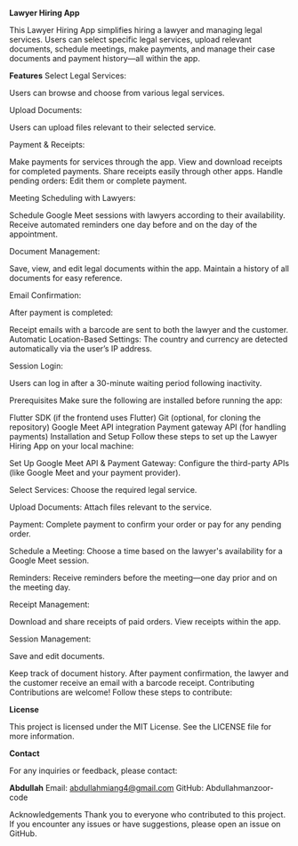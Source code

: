 **Lawyer Hiring App**

This Lawyer Hiring App simplifies hiring a lawyer and managing legal services. Users can select specific legal services, upload relevant documents, schedule meetings, make payments, and manage their case documents and payment history—all within the app.

****Features****
Select Legal Services:

Users can browse and choose from various legal services.

Upload Documents:

Users can upload files relevant to their selected service.

Payment & Receipts:


Make payments for services through the app.
View and download receipts for completed payments.
Share receipts easily through other apps.
Handle pending orders: Edit them or complete payment.

Meeting Scheduling with Lawyers:


Schedule Google Meet sessions with lawyers according to their availability.
Receive automated reminders one day before and on the day of the appointment.

Document Management:

Save, view, and edit legal documents within the app.
Maintain a history of all documents for easy reference.

Email Confirmation:

After payment is completed:


Receipt emails with a barcode are sent to both the lawyer and the customer.
Automatic Location-Based Settings:
The country and currency are detected automatically via the user’s IP address.

Session Login:

Users can log in after a 30-minute waiting period following inactivity.

Prerequisites
Make sure the following are installed before running the app:

Flutter SDK (if the frontend uses Flutter)
Git (optional, for cloning the repository)
Google Meet API integration
Payment gateway API (for handling payments)
Installation and Setup
Follow these steps to set up the Lawyer Hiring App on your local machine:



Set Up Google Meet API & Payment Gateway:
Configure the third-party APIs (like Google Meet and your payment provider).


Select Services: 
Choose the required legal service.


Upload Documents:
 Attach files relevant to the service.
 

Payment:
 Complete payment to confirm your order or pay for any pending order.

 

Schedule a Meeting:
 Choose a time based on the lawyer's availability for a Google Meet session.
 

Reminders: Receive reminders before the meeting—one day prior and on the meeting day.


Receipt Management:

Download and share receipts of paid orders.
View receipts within the app.

Session Management:


Save and edit documents.

Keep track of document history.
After payment confirmation, the lawyer and the customer receive an email with a barcode receipt.
Contributing
Contributions are welcome! Follow these steps to contribute:


**License**

This project is licensed under the MIT License. See the LICENSE file for more information.

**Contact**


For any inquiries or feedback, please contact:

**Abdullah**
Email: abdullahmiang4@gmail.com
GitHub: Abdullahmanzoor-code

Acknowledgements
Thank you to everyone who contributed to this project. If you encounter any issues or have suggestions, please open an issue on GitHub.
